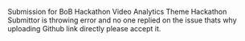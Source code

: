  Submission for BoB Hackathon Video Analytics Theme
Hackathon Submittor is throwing error and no one replied on the issue thats why uploading Github link directly please accept it.
